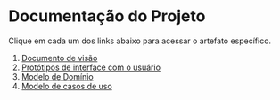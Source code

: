 # Documentação do Projeto

Clique em cada um dos links abaixo para acessar o artefato específico.

1. [Documento de visão](visao/doc-visao.md)
2. [Protótipos de interface com o usuário](prototipos/prototipos.md)
3. [Modelo de Domínio](dominio/dominio.md)
4. [Modelo de casos de uso](cdu/use_case.md)
